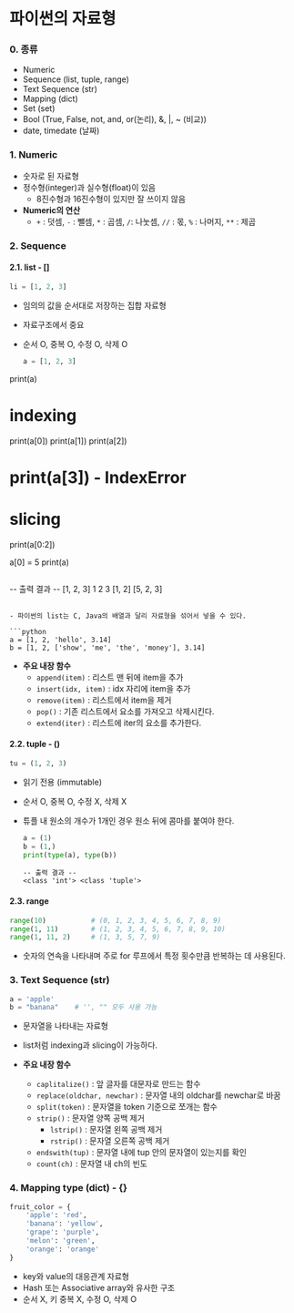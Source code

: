 # 파이썬의 자료형

### 0. 종류

- Numeric
- Sequence (list, tuple, range)
- Text Sequence (str)
- Mapping (dict)
- Set (set)
- Bool (True, False, not, and, or(논리), &, |, ~ (비교))
- date, timedate (날짜)

### 1. Numeric

- 숫자로 된 자료형
- 정수형(integer)과 실수형(float)이 있음
  - 8진수형과 16진수형이 있지만 잘 쓰이지 않음
- **Numeric의 연산**
  - `+` : 덧셈, `-` : 뺄셈, `*` : 곱셈, `/`: 나눗셈, `//` : 몫, `%` : 나머지, `**` : 제곱

### 2. Sequence

#### 2.1. list - []

```python
li = [1, 2, 3]
```

- 임의의 값을 순서대로 저장하는 집합 자료형

- 자료구조에서 중요

- 순서 O, 중복 O, 수정 O, 삭제 O
  ```python
  a = [1, 2, 3]
print(a)
  
  # indexing
  print(a[0])
  print(a[1])
  print(a[2])
  # print(a[3])  - IndexError

  # slicing
  print(a[0:2])

  a[0] = 5
  print(a)
  ```
  
  ```
  -- 출력 결과 --
  [1, 2, 3]
  1
  2
  3
  [1, 2]
  [5, 2, 3]
  ```

- 파이썬의 list는 C, Java의 배열과 달리 자료형을 섞어서 넣을 수 있다.

  ```python
  a = [1, 2, 'hello', 3.14]
  b = [1, 2, ['show', 'me', 'the', 'money'], 3.14]
  ```


- **주요 내장 함수**
  - `append(item)` : 리스트 맨 뒤에 item을 추가
  - `insert(idx, item)` : idx 자리에 item을 추가
  - `remove(item)` : 리스트에서 item을 제거
  - `pop()` : 기존 리스트에서 요소를 가져오고 삭제시킨다.
  - `extend(iter)` : 리스트에 iter의 요소를 추가한다.

#### 2.2. tuple - ()

```python
tu = (1, 2, 3)
```

- 읽기 전용 (immutable)

- 순서 O, 중복 O, 수정 X, 삭제 X


- 튜플 내 원소의 개수가 1개인 경우 원소 뒤에 콤마를 붙여야 한다.

  ```python
  a = (1)
  b = (1,)
  print(type(a), type(b))
  ```

  ```
  -- 출력 결과 --
  <class 'int'> <class 'tuple'>
  ```

#### 2.3. range

```python
range(10)			# (0, 1, 2, 3, 4, 5, 6, 7, 8, 9)
range(1, 11)		# (1, 2, 3, 4, 5, 6, 7, 8, 9, 10)
range(1, 11, 2)		# (1, 3, 5, 7, 9)
```

- 숫자의 연속을 나타내며 주로 for 루프에서 특정 횟수만큼 반복하는 데 사용된다.

### 3. Text Sequence (str)

```python
a = 'apple'
b = "banana"	# '', "" 모두 사용 가능
```

- 문자열을 나타내는 자료형

- list처럼 indexing과 slicing이 가능하다.

- **주요 내장 함수**

  - `caplitalize()` : 앞 글자를 대문자로 만드는 함수
  - `replace(oldchar, newchar)` : 문자열 내의 oldchar를 newchar로 바꿈
  - `split(token)` : 문자열을 token 기준으로 쪼개는 함수
  - `strip()` : 문자열 양쪽 공백 제거
    - `lstrip()` : 문자열 왼쪽 공백 제거
    - `rstrip()` : 문자열 오른쪽 공백 제거
  - `endswith(tup)` : 문자열 내에 tup 안의 문자열이 있는지를 확인
  - `count(ch)` : 문자열 내 ch의 빈도

### 4. Mapping type (dict) - {}
```python
fruit_color = {
    'apple': 'red',
    'banana': 'yellow',
    'grape': 'purple',
    'melon': 'green',
    'orange': 'orange'
}
```
- key와 value의 대응관계 자료형
- Hash 또는 Associative array와 유사한 구조
- 순서 X, 키 중복 X, 수정 O, 삭제 O



